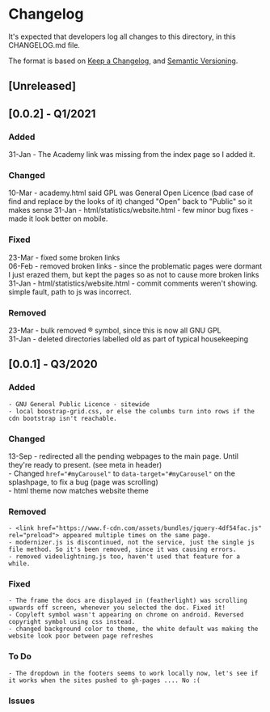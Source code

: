 # Changelog
It's expected that developers log all changes to this directory, in this CHANGELOG.md file.

The format is based on [Keep a Changelog](https://keepachangelog.com/en/1.0.0/),
and [Semantic Versioning](https://semver.org/spec/v2.0.0.html).

## [Unreleased]

## [0.0.2] - Q1/2021

### Added
31-Jan - The Academy link was missing from the index page so I added it.

### Changed
10-Mar - academy.html said GPL was General Open Licence (bad case of find and replace by the looks of it) changed "Open" back to "Public" so it makes sense
31-Jan - html/statistics/website.html - few minor bug fixes - made it look better on mobile. 

### Fixed
23-Mar - fixed some broken links  
06-Feb - removed broken links - since the problematic pages were dormant I just erazed them, but kept the pages so as not to cause more broken links  
31-Jan - html/statistics/website.html - commit comments weren't showing. simple fault, path to js was incorrect.   

### Removed
23-Mar - bulk removed ® symbol, since this is now all GNU GPL   
31-Jan - deleted directories labelled old as part of typical housekeeping   


## [0.0.1] - Q3/2020

### Added
    - GNU General Public Licence - sitewide  
    - local boostrap-grid.css, or else the columbs turn into rows if the cdn bootstrap isn't reachable.  

### Changed
13-Sep - redirected all the pending webpages to the main page. Until they're ready to present. (see meta in header)  
    - Changed `href="#myCarousel"` to `data-target="#myCarousel"` on the splashpage, to fix a bug (page was scrolling)  
    - html theme now matches website theme  

### Removed
    - <link href="https://www.f-cdn.com/assets/bundles/jquery-4df54fac.js" rel="preload"> appeared multiple times on the same page.  
    - modernizer.js is discontinued, not the service, just the single js file method. So it's been removed, since it was causing errors.  
    - removed videolightning.js too, haven't used that feature for a while.  

### Fixed
    - The frame the docs are displayed in (featherlight) was scrolling upwards off screen, whenever you selected the doc. Fixed it!  
    - Copyleft symbol wasn't appearing on chrome on android. Reversed copyright symbol using css instead.   
    - changed background color to theme, the white default was making the website look poor between page refreshes  

### To Do
    - The dropdown in the footers seems to work locally now, let's see if it works when the sites pushed to gh-pages .... No :(  

### Issues
